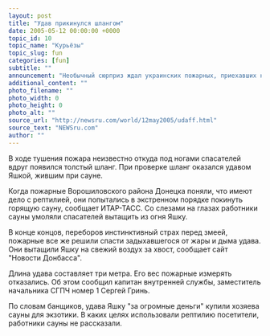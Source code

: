 ```yaml
---
layout: post
title: "Удав прикинулся шлангом"
date: 2005-05-12 00:00:00 +0000
topic_id: 10
topic_name: "Курьёзы"
topic_slug: fun
categories: [fun]
subtitle: ""
announcement: "Необычный сюрприз ждал украинских пожарных, приехавших на тушение пожара в сауне в центре Донецка. В банно-увеселительном заведении горела внутренняя обшивка, и пожарные, не раздумывая, бросились ее тушить."
additional_content: ""
photo_filename: ""
photo_width: 0
photo_height: 0
photo_alt: ""
source_url: "http://newsru.com/world/12may2005/udaff.html"
source_text: "NEWSru.com"
author: ""
---
```

В ходе тушения пожара неизвестно откуда под ногами спасателей вдруг появился толстый шланг. При проверке шланг оказался удавом Яшкой, жившим при сауне.

Когда пожарные Ворошиловского района Донецка поняли, что имеют дело с рептилией, они попытались в экстренном порядке покинуть горящую сауну, сообщает ИТАР-ТАСС. Со слезами на глазах работники сауны умоляли спасателей вытащить из огня Яшку.

В конце концов, переборов инстинктивный страх перед змеей, пожарные все же решили спасти задыхавшегося от жары и дыма удава. Они вытащили Яшку на свежий воздух за хвост, сообщает сайт "Новости Донбасса".

Длина удава составляет три метра. Его вес пожарные измерять отказались. Об этом сообщил капитан внутренней службы, заместитель начальника СГПЧ номер 1 Сергей Гринь.

По словам банщиков, удава Яшку "за огромные деньги" купили хозяева сауны для экзотики. В каких целях использовали рептилию посетители, работники сауны не рассказали.

